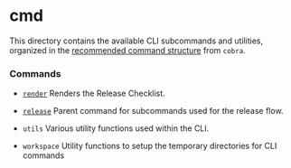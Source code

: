 # cmd

This directory contains the available CLI subcommands and utilities, organized in the [recommended command structure](https://github.com/spf13/cobra/blob/main/site/content/user_guide.md#organizing-subcommands) from `cobra`.

### Commands
- [`render`](https://github.com/jhnstn/release-toolkit-gutenberg-mobile/blob/trunk/cli/cmd/render/README.md)
Renders the Release Checklist.

- [`release`](https://github.com/jhnstn/release-toolkit-gutenberg-mobile/tree/cli/command-docs/cli/cmd/release)
Parent command for subcommands used for the release flow.

- `utils`
Various utility functions used within the CLI.

- `workspace`
Utility functions to setup the temporary directories for CLI commands
